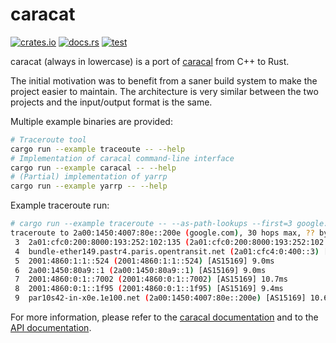 # caracat

[![crates.io](https://img.shields.io/crates/v/caracat?logo=rust)](https://crates.io/crates/caracat/)
[![docs.rs](https://img.shields.io/docsrs/caracat?logo=docs.rs)](https://docs.rs/caracat/)
[![test](https://img.shields.io/github/actions/workflow/status/maxmouchet/caracat/test.yml?logo=github&label=test)](https://github.com/maxmouchet/caracat/actions/workflows/test.yml)

caracat (always in lowercase) is a port of [caracal](https://github.com/dioptra-io/caracal/) from C++ to Rust.

The initial motivation was to benefit from a saner build system to make the project easier to maintain.
The architecture is very similar between the two projects and the input/output format is the same.

Multiple example binaries are provided:
```bash
# Traceroute tool
cargo run --example traceoute -- --help
# Implementation of caracal command-line interface
cargo run --example caracal -- --help
# (Partial) implementation of yarrp
cargo run --example yarrp -- --help
```

Example traceroute run:
```bash
# cargo run --example traceroute -- --as-path-lookups --first=3 google.com
traceroute to 2a00:1450:4007:80e::200e (google.com), 30 hops max, ?? byte packets
 3  2a01:cfc0:200:8000:193:252:102:135 (2a01:cfc0:200:8000:193:252:102:135) [AS5511] 8.9ms
 4  bundle-ether149.pastr4.paris.opentransit.net (2a01:cfc4:0:400::3) [AS5511] 83.6ms
 5  2001:4860:1:1::524 (2001:4860:1:1::524) [AS15169] 9.0ms
 6  2a00:1450:80a9::1 (2a00:1450:80a9::1) [AS15169] 9.0ms
 7  2001:4860:0:1::7002 (2001:4860:0:1::7002) [AS15169] 10.7ms
 8  2001:4860:0:1::1f95 (2001:4860:0:1::1f95) [AS15169] 9.4ms
 9  par10s42-in-x0e.1e100.net (2a00:1450:4007:80e::200e) [AS15169] 10.6ms
```

For more information, please refer to the [caracal documentation](https://dioptra-io.github.io/caracal/) and to the [API documentation](https://docs.rs/caracat/latest/caracat/).
